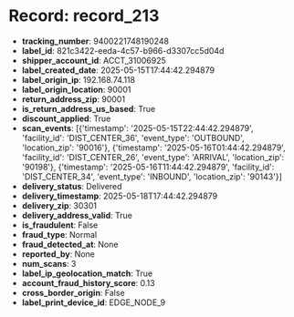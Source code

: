 # Record: record_213

- **tracking_number**: 9400221748190248
- **label_id**: 821c3422-eeda-4c57-b966-d3307cc5d04d
- **shipper_account_id**: ACCT_31006925
- **label_created_date**: 2025-05-15T17:44:42.294879
- **label_origin_ip**: 192.168.74.118
- **label_origin_location**: 90001
- **return_address_zip**: 90001
- **is_return_address_us_based**: True
- **discount_applied**: True
- **scan_events**: [{'timestamp': '2025-05-15T22:44:42.294879', 'facility_id': 'DIST_CENTER_36', 'event_type': 'OUTBOUND', 'location_zip': '90016'}, {'timestamp': '2025-05-16T01:44:42.294879', 'facility_id': 'DIST_CENTER_26', 'event_type': 'ARRIVAL', 'location_zip': '90198'}, {'timestamp': '2025-05-16T11:44:42.294879', 'facility_id': 'DIST_CENTER_34', 'event_type': 'INBOUND', 'location_zip': '90143'}]
- **delivery_status**: Delivered
- **delivery_timestamp**: 2025-05-18T17:44:42.294879
- **delivery_zip**: 30301
- **delivery_address_valid**: True
- **is_fraudulent**: False
- **fraud_type**: Normal
- **fraud_detected_at**: None
- **reported_by**: None
- **num_scans**: 3
- **label_ip_geolocation_match**: True
- **account_fraud_history_score**: 0.13
- **cross_border_origin**: False
- **label_print_device_id**: EDGE_NODE_9